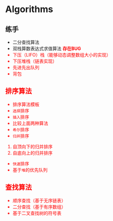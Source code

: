 # Algorithms
## 练手
* 二分查找算法
* 双栈算数表达式求值算法 <font color="red">**存在BUG**
* 下压（LIFO）栈（能够动态调整数组大小的实现）
* 下压堆栈（链表实现）
* 先进先出队列
* 背包
## 排序算法
* 排序算法模板
* `选择`排序
* `插入`排序
* 比较上面两种算法
* `希尔`排序
* `归并`排序
1. 自顶向下的归并排序
2. 自底向上的归并排序
* `快速`排序
* 基于`堆`的优先队列
## 查找算法
* 顺序查找（基于无序链表）
* 二分查找（基于有序数组）
* 基于二叉查找树的符号表